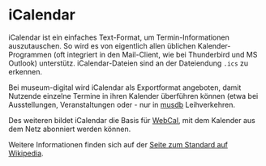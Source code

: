 # iCalendar

iCalendar ist ein einfaches Text-Format, um Termin-Informationen auszutauschen. So wird es von eigentlich allen üblichen Kalender-Programmen (oft integriert in den Mail-Client, wie bei Thunderbird und MS Outlook) unterstütz. iCalendar-Dateien sind an der Dateiendung `.ics` zu erkennen.

Bei museum-digital wird iCalendar als Exportformat angeboten, damit Nutzende einzelne Termine in ihren Kalender überführen können (etwa bei Ausstellungen, Veranstaltungen oder - nur in [musdb](../../musdb/README.md) Leihverkehren.

Des weiteren bildet iCalendar die Basis für [WebCal](./WebCal.md), mit dem Kalender aus dem Netz abonniert werden können.

Weitere Informationen finden sich auf der [Seite zum Standard auf Wikipedia](https://de.wikipedia.org/wiki/ICalendar).
